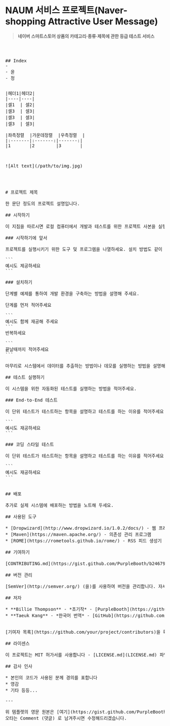 # NAUM 서비스 프로젝트(Naver-shopping Attractive User Message)
>	**네이버 스마트스토어 상품의 카테고리·종류·제목에 관한 등급 테스트 서비스**
<pre> 
<pre>  
## Index
- 
- 윤
- 정 
<pre>
<pre>
|헤더1|헤더2|
|----|----|
|셀1  | 셀2|
|셀3  | 셀3|
|셀3  | 셀3|
|셀3  | 셀3|

|좌측정렬  |가운데정렬  |우측정렬  |
|:-------|:-------:|-------:|
|1       |2        |3       |



![Alt text](/path/to/img.jpg)




# 프로젝트 제목

한 문단 정도의 프로젝트 설명입니다.

## 시작하기

이 지침을 따르시면 로컬 컴퓨터에서 개발과 테스트를 위한 프로젝트 사본을 실행시킬 수 있습니다. 배포하기 항목을 확인하여 실제 시스템에 프로젝트를 배포하는 방법을 알아보세요.

### 시작하기에 앞서

프로젝트를 실행시키기 위한 도구 및 프로그렘을 나열하세요. 설치 방법도 같이 적어주셔도 됩니다.

```
예시도 제공하세요
```

### 설치하기

단계별 예제를 통하여 개발 환경을 구축하는 방법을 설명해 주세요.

단계를 먼저 적어주세요

```
예시도 함께 재공해 주세요
```
반복하세요

```
끝날때까지 적어주세요
```

마무리로 시스템에서 데이터를 추출하는 방법이나 데모를 실행하는 방법을 설명해 주세요.

## 테스트 실행하기

이 시스템을 위한 자동화된 테스트를 실행하는 방법을 적어주세요.

### End-to-End 테스트

이 단위 테스트가 테스트하는 항목을 설명하고 테스트를 하는 이유를 적어주세요.

```
예시도 재공하세요
```

### 코딩 스타일 테스트

이 단위 테스트가 테스트하는 항목을 설명하고 테스트를 하는 이유를 적어주세요.

```
예시도 재공하세요
```


## 배포

추가로 실제 시스템에 배포하는 방법을 노트해 두세요.

## 사용된 도구

* [Dropwizard](http://www.dropwizard.io/1.0.2/docs/) - 웹 프레임워크
* [Maven](https://maven.apache.org/) - 의존성 관리 프로그램
* [ROME](https://rometools.github.io/rome/) - RSS 피드 생성기

## 기여하기

[CONTRIBUTING.md](https://gist.github.com/PurpleBooth/b24679402957c63ec426) 를 읽으신 후 기여를 해주십시오. 자세한 Pull Request 절차와 행동 규칙을 확인하실 수 있습니다.

## 버전 관리

[SemVer](http://semver.org/) (을)를 사용하여 버전을 관리합니다. 자세한 방법은 레포지토리의 [테그(tags)](https://github.com/your/project/tags)를 확인해 주십시오.

## 저자

* **Billie Thompson** - *초기작* - [PurpleBooth](https://github.com/PurpleBooth)
* **Taeuk Kang** - *한국어 번역* - [GitHub](https://github.com/taeukme) / [Keybase](https://keybase.io/taeuk)


[기여자 목록](https://github.com/your/project/contributors)을 확인하여 이 프로젝트에 참가하신 분들을 보실 수 있습니다.

## 라이센스

이 프로젝트는 MIT 허가서를 사용합니다 - [LICENSE.md](LICENSE.md) 파일에서 자세히 알아보세요.

## 감사 인사

* 본인의 코드가 사용된 분께 경의를 표합니다
* 영감
* 기타 등등...

---

위 템플렛의 영문 원본은 [여기](https://gist.github.com/PurpleBooth/109311bb0361f32d87a2)에서 확인하실 수 있습니다.
오타는 Comment (댓글) 로 남겨주시면 수정해드리겠습니다.
